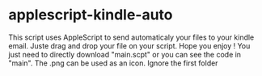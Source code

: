 # applescript-kindle-auto
This script uses AppleScript to send automaticaly your files to your kindle email. Juste drag and drop your file on your script.
Hope you enjoy ! 
You just need to directly download "main.scpt" or you can see the code in "main". 
The .png can be used as an icon. 
Ignore the first folder
